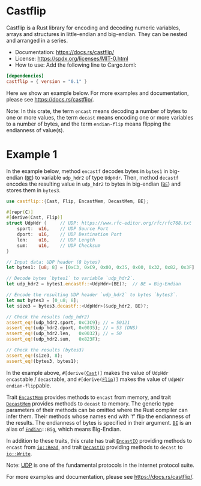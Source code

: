 # Castflip

Castflip is a Rust library for encoding and decoding numeric
variables, arrays and structures in little-endian and big-endian.
They can be nested and arranged in a series.

* Documentation: <https://docs.rs/castflip/>
* License: <https://spdx.org/licenses/MIT-0.html>
* How to use: Add the following line to Cargo.toml:

```toml
[dependencies]
castflip = { version = "0.1" }
```

Here we show an example below.  For more examples and documentation,
please see <https://docs.rs/castflip/>.

Note: In this crate, the term `encast` means decoding a number of
bytes to one or more values, the term `decast` means encoding one or
more variables to a number of bytes, and the term `endian-flip` means
flipping the endianness of value(s).

# Example 1

In the example below, method `encastf` decodes bytes in `bytes1` in
big-endian ([`BE`]) to variable `udp_hdr2` of type `UdpHdr`.  Then,
method `decastf` encodes the resulting value in `udp_hdr2` to bytes in
big-endian ([`BE`]) and stores them in `bytes3`.

```rust
use castflip::{Cast, Flip, EncastMem, DecastMem, BE};

#[repr(C)]
#[derive(Cast, Flip)]
struct UdpHdr {     // UDP: https://www.rfc-editor.org/rfc/rfc768.txt
    sport:  u16,    // UDP Source Port
    dport:  u16,    // UDP Destination Port
    len:    u16,    // UDP Length
    sum:    u16,    // UDP Checksum
}

// Input data: UDP header (8 bytes)
let bytes1: [u8; 8] = [0xC3, 0xC9, 0x00, 0x35, 0x00, 0x32, 0x82, 0x3F];

// Decode bytes `bytes1` to variable `udp_hdr2`.
let udp_hdr2 = bytes1.encastf::<UdpHdr>(BE)?;  // BE = Big-Endian

// Encode the resulting UDP header `udp_hdr2` to bytes `bytes3`.
let mut bytes3 = [0_u8; 8];
let size3 = bytes3.decastf::<UdpHdr>(&udp_hdr2, BE)?;

// Check the results (udp_hdr2)
assert_eq!(udp_hdr2.sport, 0xC3C9); // = 50121
assert_eq!(udp_hdr2.dport, 0x0035); // = 53 (DNS)
assert_eq!(udp_hdr2.len,   0x0032); // = 50
assert_eq!(udp_hdr2.sum,   0x823F);

// Check the results (bytes3)
assert_eq!(size3, 8);
assert_eq!(bytes3, bytes1);
```

In the example above, `#[derive(`[`Cast`]`)]` makes the value of
`UdpHdr` `encast`able / `decast`able, and `#[derive(`[`Flip`]`)]`
makes the value of `UdpHdr` `endian-flip`pable.

Trait [`EncastMem`] provides methods to `encast` from memory, and
trait [`DecastMem`] provides methods to `decast` to memory.  The
generic type parameters of their methods can be omitted where the Rust
compiler can infer them.  Their methods whose names end with 'f' flip
the endianness of the results.  The endianness of bytes is specified
in their argument.  [`BE`] is an alias of [`Endian`]`::Big`, which
means Big-Endian.

In addition to these traits, this crate has trait [`EncastIO`]
providing methods to `encast` from [`io::Read`], and trait
[`DecastIO`] providing methods to `decast` to [`io::Write`].

Note: [UDP] is one of the fundamental protocols in the internet
protocol suite.

[UDP]: https://en.wikipedia.org/wiki/User_Datagram_Protocol

For more examples and documentation, please see
<https://docs.rs/castflip/>.


[`Endian`]: https://docs.rs/castflip/latest/castflip/enum.Endian.html
[`NE`]: https://docs.rs/castflip/latest/castflip/constant.NE.html
[`SE`]: https://docs.rs/castflip/latest/castflip/constant.SE.html
[`BE`]: https://docs.rs/castflip/latest/castflip/constant.BE.html
[`LE`]: https://docs.rs/castflip/latest/castflip/constant.LE.html

[`Cast`]: https://docs.rs/castflip/latest/castflip/trait.Cast.html
[`Flip`]: https://docs.rs/castflip/latest/castflip/trait.Flip.html
[`NopFlip`]: https://docs.rs/castflip/latest/castflip/trait.NopFlip.html

[`EncastMem`]: https://docs.rs/castflip/latest/castflip/trait.EncastMem.html
[`DecastMem`]: https://docs.rs/castflip/latest/castflip/trait.DecastMem.html
[`EncastIO`]: https://docs.rs/castflip/latest/castflip/trait.EncastIO.html
[`DecastIO`]: https://docs.rs/castflip/latest/castflip/trait.DecastIO.html

[`io::Read`]: https://doc.rust-lang.org/std/io/trait.Read.html
[`io::Write`]: https://doc.rust-lang.org/std/io/trait.Write.html
